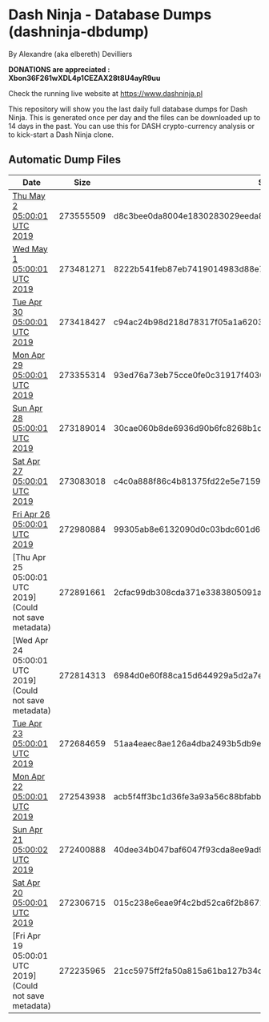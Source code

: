 # Dash Ninja - Database Dumps (dashninja-dbdump)
By Alexandre (aka elbereth) Devilliers

**DONATIONS are appreciated : Xbon36F261wXDL4p1CEZAX28t8U4ayR9uu**

Check the running live website at https://www.dashninja.pl

This repository will show you the last daily full database dumps for Dash Ninja. This is generated once per day and the files can be downloaded up to 14 days in the past.
You can use this for DASH crypto-currency analysis or to kick-start a Dash Ninja clone.


## Automatic Dump Files
| Date | Size | SHA256 |
|--|--|--|
| [Thu May  2 05:00:01 UTC 2019](https://transfer.sh/bmftW/dashninja-dbdump-20190502070001.tar.bz2) | 273555509 | d8c3bee0da8004e1830283029eeda8f9ba32fded9108f519162c4748ac0d9cf5 | 
| [Wed May  1 05:00:01 UTC 2019](https://transfer.sh/FeCPn/dashninja-dbdump-20190501070001.tar.bz2) | 273481271 | 8222b541feb87eb7419014983d88e7f232377952f441c1ab46b661368559cc01 | 
| [Tue Apr 30 05:00:01 UTC 2019](https://transfer.sh/aM5wk/dashninja-dbdump-20190430070001.tar.bz2) | 273418427 | c94ac24b98d218d78317f05a1a620325863c136fad625ceda93a37b6da610b2f | 
| [Mon Apr 29 05:00:01 UTC 2019](https://transfer.sh/yzmaQ/dashninja-dbdump-20190429070001.tar.bz2) | 273355314 | 93ed76a73eb75cce0fe0c31917f4030d4f4b8d73de08cb8979eb2b1ccbb1f02c | 
| [Sun Apr 28 05:00:01 UTC 2019]() | 273189014 | 30cae060b8de6936d90b6fc8268b1c1fae1365d2fd7578ec68179c7fcf260cbe | 
| [Sat Apr 27 05:00:01 UTC 2019](https://transfer.sh/vCUrg/dashninja-dbdump-20190427070001.tar.bz2) | 273083018 | c4c0a888f86c4b81375fd22e5e7159a5a85505f4c6a15e928f727ec6342ad099 | 
| [Fri Apr 26 05:00:01 UTC 2019](https://transfer.sh/12uv4H/dashninja-dbdump-20190426070001.tar.bz2) | 272980884 | 99305ab8e6132090d0c03bdc601d6675c178645b1b30c7dcc71dda7de4d80d0b | 
| [Thu Apr 25 05:00:01 UTC 2019](Could not save metadata) | 272891661 | 2cfac99db308cda371e3383805091a1f31e9db315ac54f88065572b945b18fea | 
| [Wed Apr 24 05:00:01 UTC 2019](Could not save metadata) | 272814313 | 6984d0e60f88ca15d644929a5d2a7e14be2a2e0a1df7bbe0c44f99d3e2756292 | 
| [Tue Apr 23 05:00:01 UTC 2019](https://transfer.sh/CHAVk/dashninja-dbdump-20190423070001.tar.bz2) | 272684659 | 51aa4eaec8ae126a4dba2493b5db9e89f4bd0ef705f9f38eea1a295e613339df | 
| [Mon Apr 22 05:00:01 UTC 2019]() | 272543938 | acb5f4ff3bc1d36fe3a93a56c88bfabbd68b6b0da15c8cbe51262623bb85d217 | 
| [Sun Apr 21 05:00:02 UTC 2019](https://transfer.sh/zweJI/dashninja-dbdump-20190421070002.tar.bz2) | 272400888 | 40dee34b047baf6047f93cda8ee9ad95c38f16f80b1b77dceaf8e34b5ac3fce1 | 
| [Sat Apr 20 05:00:01 UTC 2019]() | 272306715 | 015c238e6eae9f4c2bd52ca6f2b8671d2586c1e93a0ebcf5dee1f533aae61598 | 
| [Fri Apr 19 05:00:01 UTC 2019](Could not save metadata) | 272235965 | 21cc5975ff2fa50a815a61ba127b34c5e770bd8c98846a0dc9dc5d00293db47a | 
